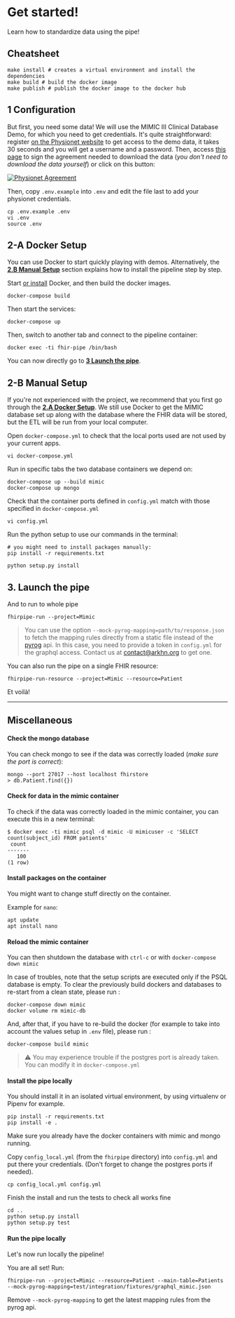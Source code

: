 # Get started!

Learn how to standardize data using the pipe!

## Cheatsheet

```shell
make install # creates a virtual environment and install the dependencies
make build # build the docker image
make publish # publish the docker image to the docker hub
```

## 1 Configuration

But first, you need some data! We will use the MIMIC III Clinical Database Demo, for which you need to get credentials. It's quite straightforward: register [on the Physionet website](https://mimic.physionet.org/gettingstarted/demo/) to get access to the demo data, it takes 30 seconds and you will get a username and a password. Then, access [this page](https://physionet.org/works/MIMICIIIClinicalDatabaseDemo/) to sign the agreement needed to download the data (_you don't need to download the data yourself_) or click on this button:

[![Physionet Agreement](https://img.shields.io/badge/Physionet-Sign%20Agreement-green.svg?style=for-the-badge)](https://physionet.org/pnw/a/self-register?project=/works/MIMICIIIClinicalDatabaseDemo/index.shtml)

Then, copy `.env.example` into `.env` and edit the file last to add your physionet credentials.

```
cp .env.example .env
vi .env
source .env
```

## 2-A Docker Setup

You can use Docker to start quickly playing with demos. Alternatively, the **[2.B Manual Setup](#2-b-manual-setup)** section explains how to install the pipeline step by step.

Start [or install](https://docs.docker.com/install/#supported-platforms) Docker, and then build the docker images.

```
docker-compose build
```

Then start the services:

```
docker-compose up
```

Then, switch to another tab and connect to the pipeline container:

```
docker exec -ti fhir-pipe /bin/bash
```

You can now directly go to **[3 Launch the pipe](#3-launch-the-pipe)**.

## 2-B Manual Setup

If you're not experienced with the project, we recommend that you first go through the **[2.A Docker Setup](#2-a-docker-setup)**. We still use Docker to get the MIMIC database set up along with the database where the FHIR data will be stored, but the ETL will be run from your local computer.

Open `docker-compose.yml` to check that the local ports used are not used by your current apps.

```
vi docker-compose.yml
```

Run in specific tabs the two database containers we depend on:

```
docker-compose up --build mimic
docker-compose up mongo
```

Check that the container ports defined in `config.yml` match with those specified in `docker-compose.yml`

```
vi config.yml
```

Run the python setup to use our commands in the terminal:

```
# you might need to install packages manually:
pip install -r requirements.txt

python setup.py install
```

## 3. Launch the pipe

And to run to whole pipe

```
fhirpipe-run --project=Mimic
```

> You can use the option `--mock-pyrog-mapping=path/to/response.json` to fetch the mapping rules directly from a static file instead of the [pyrog](https://github.com/arkhn/pyrog) api. In this case, you need to provide a token in `config.yml` for the graphql access. Contact us at [contact@arkhn.org](mailto:contact@arkhn.org?subject=Ask%20access%20to%20GraphQL%20api) to get one.

You can also run the pipe on a single FHIR resource:

```
fhirpipe-run-resource --project=Mimic --resource=Patient
```

Et voilà!

---

## Miscellaneous

#### Check the mongo database

You can check mongo to see if the data was correctly loaded (_make sure the port is correct_):

```
mongo --port 27017 --host localhost fhirstore
> db.Patient.find({})
```

#### Check for data in the mimic container

To check if the data was correctly loaded in the mimic container, you can execute this in a new terminal:

```
$ docker exec -ti mimic psql -d mimic -U mimicuser -c 'SELECT count(subject_id) FROM patients'
 count
-------
   100
(1 row)
```

#### Install packages on the container

You might want to change stuff directly on the container.

Example for `nano`:

```
apt update
apt install nano
```

#### Reload the mimic container

You can then shutdown the database with `ctrl-c` or with `docker-compose down mimic`

In case of troubles, note that the setup scripts are executed only if the PSQL database is empty.
To clear the previously build dockers and databases to re-start from a clean state, please run :

```
docker-compose down mimic
docker volume rm mimic-db
```

And, after that, if you have to re-build the docker (for example to take into account the values setup in `.env` file), please run :

```
docker-compose build mimic
```

> :warning: You may experience trouble if the postgres port is already taken. You can modify it in `docker-compose.yml`

#### Install the pipe locally

You should install it in an isolated virtual environment, by using virtualenv or Pipenv for example.

```
pip install -r requirements.txt
pip install -e .
```

Make sure you already have the docker containers with mimic and mongo running.

Copy `config_local.yml` (from the `fhirpipe` directory) into `config.yml` and put there your credentials. (Don't forget to change the postgres ports if needed).

```
cp config_local.yml config.yml
```

Finish the install and run the tests to check all works fine

```
cd ..
python setup.py install
python setup.py test
```

#### Run the pipe locally

Let's now run locally the pipeline!

You are all set! Run:

```
fhirpipe-run --project=Mimic --resource=Patient --main-table=Patients --mock-pyrog-mapping=test/integration/fixtures/graphql_mimic.json
```

Remove `--mock-pyrog-mapping` to get the latest mapping rules from the pyrog api.
